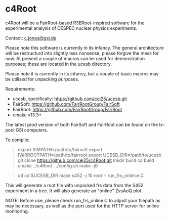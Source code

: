 # c4Root

c4Root will be a FairRoot-based R3BRoot-inspired software for the experimental analysis of DESPEC nuclear physics experiments.

Contact: c.jones@gsi.de

Please note this software is currently in its infancy. The general architecture will be restructurd into slightly less nonsense, please forgive the mess for now. At present a couple of macros can be used for demonstration purposes; these are located in the ucesb directory. 



Please note it is currently in its infancy, but a couple of basic macros may be utilised for unpacking purposes. 

Requirements:
* ucesb, specifically: https://github.com/cej25/ucesb.git
* FairSoft: https://github.com/FairRootGroup/FairSoft
* FairRoot: https://github.com/FairRootGroup/FairRoot
* cmake v13.3+

The latest prod version of both FairSoft and FairRoot can be found on the lx-pool GSI computers.

To compile:
> export SIMPATH=/path/to/fairsoft
> export FAIRROOTPATH=/path/to/fairroot
> export UCESB_DIR=/path/to/ucesb
> git clone https://github.com/cej25/c4Root.git
> mkdir build
> cd build
> cmake ../c4Root
> . ./config.sh
> make -j6


> cd
> cd $UCESB_DIR
> make s452 -j 10
> root -l run_frs_onlince.C

This will generate a root file with unpacked frs data from the S452 experiment in a tree. It will also generate an "online" ZvsAoQ plot.

NOTE: Before use, please check run_frs_online.C to adjust your filepath as may be necessary, as well as the port used for the HTTP server for online monitoring.

